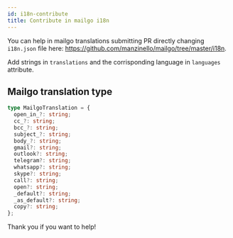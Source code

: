 ```yaml
---
id: i18n-contribute
title: Contribute in mailgo i18n
---
```


You can help in mailgo translations submitting PR directly changing `i18n.json` file here: https://github.com/manzinello/mailgo/tree/master/i18n.

Add strings in `translations` and the corrisponding language in `languages` attribute.

## Mailgo translation type

```ts
type MailgoTranslation = {
  open_in_?: string;
  cc_?: string;
  bcc_?: string;
  subject_?: string;
  body_?: string;
  gmail?: string;
  outlook?: string;
  telegram?: string;
  whatsapp?: string;
  skype?: string;
  call?: string;
  open?: string;
  _default?: string;
  _as_default?: string;
  copy?: string;
};
```

Thank you if you want to help!
